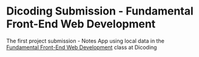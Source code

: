 # Dicoding Submission - Fundamental Front-End Web Development
<p>The first project submission - Notes App using local data in the <a href="https://www.dicoding.com/academies/163/corridor" target="_blank">Fundamental Front-End Web Development</a> class at Dicoding</p>
